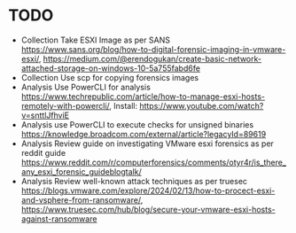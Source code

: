 # TODO

- Collection Take ESXI Image as per SANS https://www.sans.org/blog/how-to-digital-forensic-imaging-in-vmware-esxi/, https://medium.com/@erendogukan/create-basic-network-attached-storage-on-windows-10-5a755fabd6fe
- Collection Use scp for copying forensics images
- Analysis Use PowerCLI for analysis https://www.techrepublic.com/article/how-to-manage-esxi-hosts-remotely-with-powercli/, Install: https://www.youtube.com/watch?v=snttlJfhviE
- Analysis use PowerCLI to execute checks for unsigned binaries https://knowledge.broadcom.com/external/article?legacyId=89619
- Analysis Review guide on investigating VMware esxi forensics as per reddit guide https://www.reddit.com/r/computerforensics/comments/otyr4r/is_there_any_esxi_forensic_guideblogtalk/
- Analysis Review well-known attack techniques as per truesec https://blogs.vmware.com/explore/2024/02/13/how-to-procect-esxi-and-vsphere-from-ransomware/, https://www.truesec.com/hub/blog/secure-your-vmware-esxi-hosts-against-ransomware


